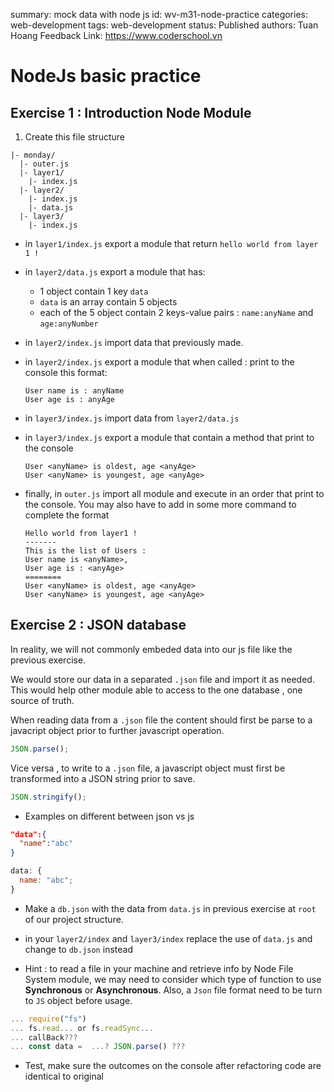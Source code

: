 summary: mock data with node js
id: wv-m31-node-practice
categories: web-development
tags: web-development
status: Published
authors: Tuan Hoang
Feedback Link: https://www.coderschool.vn

# NodeJs basic practice

## Exercise 1 : Introduction Node Module

1. Create this file structure

```
|- monday/
  |- outer.js
  |- layer1/
    |- index.js
  |- layer2/
    |- index.js
    |- data.js
  |- layer3/
    |- index.js
```

- in `layer1/index.js` export a module that return `hello world from layer 1 !`
- in `layer2/data.js` export a module that has:
  - 1 object contain 1 key `data`
  - `data` is an array contain 5 objects
  - each of the 5 object contain 2 keys-value pairs : `name:anyName` and `age:anyNumber`
- in `layer2/index.js` import data that previously made.
- in `layer2/index.js` export a module that when called : print to the console this format:
  ```console
  User name is : anyName
  User age is : anyAge
  ```
- in `layer3/index.js` import data from `layer2/data.js`
- in `layer3/index.js` export a module that contain a method that print to the console

  ```console
  User <anyName> is oldest, age <anyAge>
  User <anyName> is youngest, age <anyAge>
  ```

- finally, in `outer.js` import all module and execute in an order that print to the console. You may also have to add in some more command to complete the format
  ```console
  Hello world from layer1 !
  -------
  This is the list of Users :
  User name is <anyName>,
  User age is : <anyAge>
  ========
  User <anyName> is oldest, age <anyAge>
  User <anyName> is youngest, age <anyAge>
  ```

## Exercise 2 : JSON database

In reality, we will not commonly embeded data into our js file like the previous exercise.

We would store our data in a separated `.json` file and import it as needed. This would help other module able to access to the one database , one source of truth.

When reading data from a `.json` file the content should first be parse to a javacript object prior to further javascript operation.

```js
JSON.parse();
```

Vice versa , to write to a `.json` file, a javascript object must first be transformed into a JSON string prior to save.

```js
JSON.stringify();
```

- Examples on different between json vs js

```json
"data":{
  "name":"abc"
}
```

```js
data: {
  name: "abc";
}
```

- Make a `db.json` with the data from `data.js` in previous exercise at `root` of our project structure.
- in your `layer2/index` and `layer3/index` replace the use of `data.js` and change to `db.json` instead

- Hint : to read a file in your machine and retrieve info by Node File System module, we may need to consider which type of function to use **Synchronous** or **Asynchronous**. Also, a `Json` file format need to be turn to `JS` object before usage.

```js
... require("fs")
... fs.read... or fs.readSync...
... callBack???
... const data =  ...? JSON.parse() ???
```

- Test, make sure the outcomes on the console after refactoring code are identical to original
